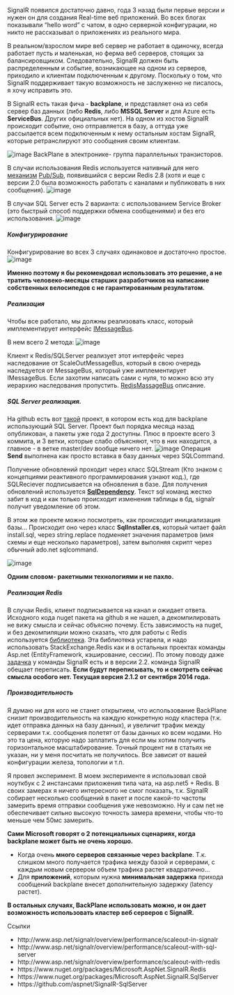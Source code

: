 SignalR появился достаточно давно, года 3 назад были первые версии и нужен он для создания Real-time веб приложений. Во всех блогах показывали “hello word” с чатом, в одно серверной конфигурации, но никто не рассказывал о приложениях из реального мира. 

В реальном/взрослом мире веб сервер не работает в одиночку, всегда работает пусть и маленькая, но ферма веб серверов, стоящих за балансировщиком. Следовательно, SignalR должен быть распределенным и событие, возникающее на одном из серверов, приходило и клиентам подключенным к другому. Поскольку о том, что SignalR поддерживает такую возможность не заслуженно не писалось, я хочу исправить это.

В SignalR есть такая фича - <b>backplane</b>, и представляет она из себя сервер баз данных (либо <b>Redis</b>, либо <b>MSSQL Server</b> и для Azure есть <b>ServiceBus</b>. Других официальных нет). На одном из хостов SignalR происходит событие, оно отправляется в базу, а оттуда уже рассылается всем подключенным к нему остальным хостам SignalR, которые ретранслируют это сообщения своим клиентам.

<img src="http://habrastorage.org/files/19d/2c0/273/19d2c0273ea84f6d84a37c96e8a2b99d.png" alt="image"/>
BackPlane в электронике- группа параллельных транзисторов. 
<habracut/>

В случаи использования Redis используется нативный для него <a href="http://redis.io/topics/pubsub">механизм</a> <a href="http://redis.io/commands/pubsub">Pub/Sub</a>, появившийся с версии Redis 2.8 (хотя и еще с версии 2.0 была возможность работать с каналами и публиковать в них сообщения).
<img src="http://habrastorage.org/files/b9a/130/24a/b9a13024ae364fd2a81477b4bf48ead4.png" alt="image"/>

В случаи SQL Server есть 2 варианта: с использованием Service Broker (это быстрый способ поддержки обмена сообщениями) и без его использования.
<img src="http://habrastorage.org/files/831/3bf/e97/8313bfe978ac49e3a2d535f0a4726e8d.png" alt="image"/>

<h5><b>Конфигурирование</b></h5>
Конфигурирование во всех 3 случаях одинаковое и достаточно простое. 
 
<img src="http://habrastorage.org/files/2c3/74b/914/2c374b914fd445c9a0655d446222e318.png" alt="image"/>

<b>Именно поэтому я бы рекомендовал использовать это решение, а не тратить человеко-месяцы старших разработчиков на написание собственных велосипедов с не гарантированным результатом.</b>

<h5><b>Реализация</b></h5>
Чтобы все работало, мы должны реализовать класс, который имплементирует интерфейс <a href="http://msdn.microsoft.com/en-us/library/microsoft.aspnet.signalr.messaging.IMessageBus(v=vs.100).aspx">IMessageBus</a>.

В нем всего 2 метода:
<img src="http://habrastorage.org/files/da2/238/a66/da2238a66a7544239fbf04100f60276a.png" alt="image"/>

Клиент к Redis/SQLServer реализует этот интерфейс через наследование от ScaleOutMessageBus, который в свою очередь наследуется от MessageBus, который уже имплементирует IMessageBus. Если захотим написать сами с нуля, то можно всю эту иерархию наследования пропустить. <a href="http://msdn.microsoft.com/en-us/library/microsoft.aspnet.signalr.redis.redismessagebus(v=vs.100).aspx ">RedisMassageBus</a> описание.

<h5><b>SQL Server реализация.</b></h5>
На github есть вот <a href="https://github.com/aspnet/SignalR-SqlServer">такой</a> проект, в котором есть код для backplane использующий SQL Server. 
<spoiler title="Внутреннее устройство я расскажу по нему, хотя не до конца уверен, что это именно то, что есть на nuget.">
Проект был порядка месяца назад опубликован, а пакеты уже года 2 доступны. Плюс в проекте всего 3 коммита, и 3 ветки, которые слабо объясняют, что в них находится, а главное - в ветке master/dev вообще ничего нет.
<img src="http://habrastorage.org/files/36a/740/68d/36a74068dc3b4253965c67e45c9a484c.png" alt="image"/>
</spoiler>
Операция <b>Send</b> выполнена как просто вставка в базу данных через SQLCommand.

Получение обновлений проходит через класс SQLStream (Кто знаком с концепциями реактивного программирования узнают код.), где SQLReciever подписывается на обновления в базе.
Для получения обновлений используется <a href="http://msdn.microsoft.com/en-us/library/system.data.sqlclient.sqldependency(v=vs.110).aspx"><b>SqlDependency</b></a>. Текст sql команд жестко забит в код и как только происходит изменения таблицы в бд, signalr получит уведомление об этом. 

В этом же проекте можно посмотреть, как происходит инициализация базы… Происходит оно через класс <b>SqlInstaller.cs</b>, который читает файл install.sql, через string.replace подменяет значения параметров (имя схемы и еще несколько параметров), затем выполняя скрипт через обычный ado.net sqlcommand. 

<img src="http://habrastorage.org/files/9ba/76d/75f/9ba76d75fcea478a80f16f18e0f2b403.png" alt="image"/>

<b>Одним словом- ракетными технологиями и не пахло.</b>

<h5><b>Реализация Redis</b></h5>
В случаи Redis, клиент подписывается на канал и ожидает ответа. Исходного кода nuget пакета на github я не нашел, а декомпилировать не вижу смысла и сейчас объясню почему.
Есть зависимость на nuget, и без декомпиляции можно сказать, что для работы с Redis используется <a href="http://www.nuget.org/packages/BookSleeve/">библиотека</a>. Эта библиотека устарела, и надо использовать StackExchange.Redis как и в остальных проектах команды Asp.net (EntityFramework, кэширование, сессии). По этому поводу даже <a href="https://github.com/SignalR/SignalR/issues/2961">задачка</a> у команды SignalR есть и в версии 2.2. команда SignalR обещает переписать.  <b>Если будут переписывать, то и смотреть сейчас смысла особого нет. </b><b>Текущая версия 2.1.2 от сентября 2014 года.</b>

<h5><b>Производительность</b></h5>
Я думаю ни для кого не станет открытием, что использование BackPlane снизит производительность на каждую конкретную ноду кластера (т.к. идет отправка данных на базу данных), и увеличит трафик между серверами т.к. сообщения полетят от базы данных ко всем нодами. Но это та цена, которую надо заплатить для если мы хотим получить горизонтальное масштабирование. Точный процент ни в статьях не указан, ни у меня посчитать не получилось. Все зависит от вашей конфигурации железа, топологии и т.п. 

Я провел эксперимент. В моем эксперименте я использовал свой ноуткбук с 2 инстансами приложения типа чата, на asp.net5 + Redis. В своих замерах я ничего интересного не смог показать, т.к. SignalR собирает несколько сообщений в пакет и после какой-то частоты замерить время отправки сообщения уже невозможно. Ну и сам net не обеспечивает сильно высокую точность замера времени, чтобы что-то меньше чем 50мс замерить.

<b>Сами Microsoft говорят о 2 потенциальных сценариях, когда backplane может быть не очень хорошо.</b>
<ul>
	<li>Когда очень <b>много серверов связанные через backplane</b>. Т.к. слишком много получается трафика между базой и серверами, с каждым новым сервером объем трафика растет квадратично…</li>
	<li>Для <b>приложений</b>, которым нужна <b>минимальная задержка</b> прихода сообщений backplane внесет дополнительную задержку (latency растет).</li>
</ul>

<b>В остальных случаях, BackPlane использовать можно, и он дает возможность использовать кластер веб серверов с SignalR.</b>

Ссылки
<ul>
	<li>http://www.asp.net/signalr/overview/performance/scaleout-in-signalr </li>
	<li>http://www.asp.net/signalr/overview/performance/scaleout-with-sql-server </li>
	<li>http://www.asp.net/signalr/overview/performance/scaleout-with-redis </li>
	<li>https://www.nuget.org/packages/Microsoft.AspNet.SignalR.Redis </li>
	<li>https://www.nuget.org/packages/Microsoft.AspNet.SignalR.SqlServer </li>
	<li>https://github.com/aspnet/SignalR-SqlServer </li>
</ul>
